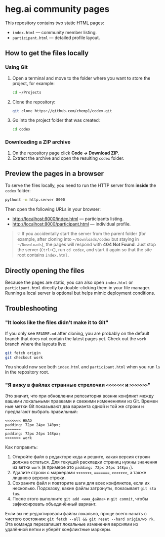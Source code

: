 # heg.ai community pages

This repository contains two static HTML pages:

- `index.html` — community member listing.
- `participant.html` — detailed profile layout.

## How to get the files locally

### Using Git
1. Open a terminal and move to the folder where you want to store the project, for example:
   ```bash
   cd ~/Projects
   ```
2. Clone the repository:
   ```bash
   git clone https://github.com/chemp1/codex.git
   ```
3. Go into the project folder that was created:
   ```bash
   cd codex
   ```

### Downloading a ZIP archive
1. On the repository page click **Code → Download ZIP**.
2. Extract the archive and open the resulting `codex` folder.

## Preview the pages in a browser
To serve the files locally, you need to run the HTTP server from **inside** the `codex` folder:

```bash
python3 -m http.server 8000
```

Then open the following URLs in your browser:
- [http://localhost:8000/index.html](http://localhost:8000/index.html) — participants listing.
- [http://localhost:8000/participant.html](http://localhost:8000/participant.html) — individual profile.

> 💡 If you accidentally start the server from the parent folder (for example, after cloning into `~/Downloads/codex` but staying in `~/Downloads`), the pages will respond with **404 Not Found**. Just stop the server (`Ctrl+C`), run `cd codex`, and start it again so that the site root contains `index.html`.

## Directly opening the files
Because the pages are static, you can also open `index.html` or `participant.html` directly by double-clicking them in your file manager. Running a local server is optional but helps mimic deployment conditions.

## Troubleshooting

### "It looks like the files didn't make it to Git"
If you only see `README.md` after cloning, you are probably on the default branch that does not contain the latest pages yet. Check out the `work` branch where the layouts live:

```bash
git fetch origin
git checkout work
```

You should now see both `index.html` and `participant.html` when you run `ls` in the repository root.

### "Я вижу в файлах странные стрелочки `<<<<<<<` и `>>>>>>>`"
Это значит, что при обновлении репозитория возник конфликт между вашими локальными правками и свежими изменениями из Git. Времен
ные метки Git показывают два варианта одной и той же строки и предлагают выбрать правильный:

```
<<<<<<< HEAD
padding: 72px 24px 140px;
=======
padding: 72px 24px 148px;
>>>>>>> work
```

Как поправить:

1. Откройте файл в редакторе кода и решите, какая версия строки должна остаться. Для текущей раскладки страниц нужны значения из ветки `work` (в примере это `padding: 72px 24px 148px;`).
2. Удалите строки с маркерами `<<<<<<<`, `=======`, `>>>>>>>`, а также лишнюю версию строки.
3. Сохраните файл и повторите шаги для всех конфликтов, если их несколько. Подсказку, какие файлы затронуты, показывает `git sta
tus`.
4. После этого выполните `git add <имя_файла>` и `git commit`, чтобы зафиксировать объединённый вариант.

Если вы не редактировали файлы локально, проще всего начать с чистого состояния: `git fetch --all && git reset --hard origin/wo
rk`. Эта команда перезапишет локальные изменения версиями из удалённой ветки и уберёт конфликтные маркеры.
